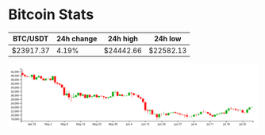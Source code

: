 # Bitcoin Stats

BTC/USDT|24h change|24h high|24h low|
|---|---|---|---|
|$23917.37|4.19%|$24442.66|$22582.13|

<img src="./chart.svg">
